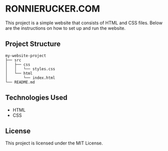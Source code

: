 # RONNIERUCKER.COM

This project is a simple website that consists of HTML and CSS files. Below are the instructions on how to set up and run the website.

## Project Structure

```
my-website-project
├── src
│   ├── css
│   │   └── styles.css
│   └── html
│       └── index.html
└── README.md
```

## Technologies Used

- HTML
- CSS

## License

This project is licensed under the MIT License.
